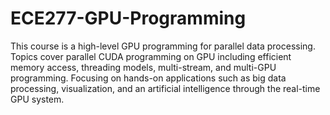 # ECE277-GPU-Programming
This course is a high-level GPU programming for parallel data processing. Topics cover parallel CUDA programming on GPU including efficient memory access, threading models, multi-stream, and multi-GPU programming. Focusing on hands-on applications such as big data processing, visualization, and an artificial intelligence through the real-time GPU system.
